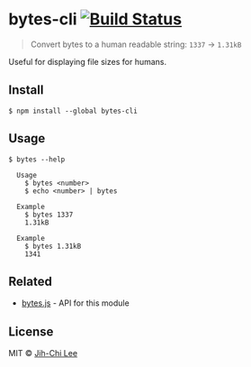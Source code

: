 # bytes-cli [![Build Status](https://travis-ci.org/sindresorhus/bytes-cli.svg?branch=master)](https://travis-ci.org/sindresorhus/bytes-cli)

> Convert bytes to a human readable string: `1337` → `1.31kB`

Useful for displaying file sizes for humans.


## Install

```
$ npm install --global bytes-cli
```


## Usage

```
$ bytes --help

  Usage
    $ bytes <number>
    $ echo <number> | bytes

  Example
    $ bytes 1337
    1.31kB
		
  Example
    $ bytes 1.31kB
    1341
```


## Related

- [bytes.js](https://github.com/visionmedia/bytes.js) - API for this module


## License

MIT © [Jih-Chi Lee](https://987.tw)
